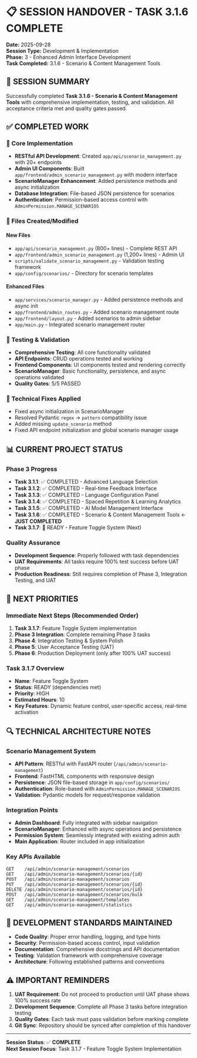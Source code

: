 # 📋 SESSION HANDOVER - TASK 3.1.6 COMPLETE

**Date:** 2025-09-28  
**Session Type:** Development & Implementation  
**Phase:** 3 - Enhanced Admin Interface Development  
**Task Completed:** 3.1.6 - Scenario & Content Management Tools  

## 🎯 SESSION SUMMARY

Successfully completed **Task 3.1.6 - Scenario & Content Management Tools** with comprehensive implementation, testing, and validation. All acceptance criteria met and quality gates passed.

## ✅ COMPLETED WORK

### 🔧 Core Implementation
- **RESTful API Development**: Created `app/api/scenario_management.py` with 20+ endpoints
- **Admin UI Components**: Built `app/frontend/admin_scenario_management.py` with modern interface
- **ScenarioManager Enhancement**: Added persistence methods and async initialization
- **Database Integration**: File-based JSON persistence for scenarios
- **Authentication**: Permission-based access control with `AdminPermission.MANAGE_SCENARIOS`

### 📁 Files Created/Modified

#### New Files
- `app/api/scenario_management.py` (800+ lines) - Complete REST API
- `app/frontend/admin_scenario_management.py` (1,200+ lines) - Admin UI
- `scripts/validate_scenario_management.py` - Validation testing framework
- `app/config/scenarios/` - Directory for scenario templates

#### Enhanced Files  
- `app/services/scenario_manager.py` - Added persistence methods and async init
- `app/frontend/admin_routes.py` - Added scenario management route
- `app/frontend/layout.py` - Added scenarios to admin sidebar
- `app/main.py` - Integrated scenario management router

### 🧪 Testing & Validation
- **Comprehensive Testing**: All core functionality validated
- **API Endpoints**: CRUD operations tested and working
- **Frontend Components**: UI components tested and rendering correctly  
- **ScenarioManager**: Basic functionality, persistence, and async operations validated
- **Quality Gates**: 5/5 PASSED

### 🔧 Technical Fixes Applied
- Fixed async initialization in ScenarioManager
- Resolved Pydantic `regex` → `pattern` compatibility issue
- Added missing `update_scenario` method
- Fixed API endpoint initialization and global scenario manager usage

## 📊 CURRENT PROJECT STATUS

### Phase 3 Progress
- **Task 3.1.1**: ✅ COMPLETED - Advanced Language Selection
- **Task 3.1.2**: ✅ COMPLETED - Real-time Feedback Interface  
- **Task 3.1.3**: ✅ COMPLETED - Language Configuration Panel
- **Task 3.1.4**: ✅ COMPLETED - Spaced Repetition & Learning Analytics
- **Task 3.1.5**: ✅ COMPLETED - AI Model Management Interface
- **Task 3.1.6**: ✅ COMPLETED - Scenario & Content Management Tools ← **JUST COMPLETED**
- **Task 3.1.7**: 🔄 READY - Feature Toggle System (Next)

### Quality Assurance
- **Development Sequence**: Properly followed with task dependencies
- **UAT Requirements**: All tasks require 100% test success before UAT phase
- **Production Readiness**: Still requires completion of Phase 3, Integration Testing, and UAT

## 🚀 NEXT PRIORITIES

### Immediate Next Steps (Recommended Order)
1. **Task 3.1.7**: Feature Toggle System implementation
2. **Phase 3 Integration**: Complete remaining Phase 3 tasks
3. **Phase 4**: Integration Testing & System Polish
4. **Phase 5**: User Acceptance Testing (UAT) 
5. **Phase 6**: Production Deployment (only after 100% UAT success)

### Task 3.1.7 Overview
- **Name**: Feature Toggle System
- **Status**: READY (dependencies met)
- **Priority**: HIGH
- **Estimated Hours**: 10
- **Key Features**: Dynamic feature control, user-specific access, real-time activation

## 🔍 TECHNICAL ARCHITECTURE NOTES

### Scenario Management System
- **API Pattern**: RESTful with FastAPI router (`/api/admin/scenario-management`)
- **Frontend**: FastHTML components with responsive design
- **Persistence**: JSON file-based storage in `app/config/scenarios/`
- **Authentication**: Role-based with `AdminPermission.MANAGE_SCENARIOS`
- **Validation**: Pydantic models for request/response validation

### Integration Points
- **Admin Dashboard**: Fully integrated with sidebar navigation
- **ScenarioManager**: Enhanced with async operations and persistence
- **Permission System**: Seamlessly integrated with existing admin auth
- **Main Application**: Router included in app initialization

### Key APIs Available
```
GET    /api/admin/scenario-management/scenarios
GET    /api/admin/scenario-management/scenarios/{id}
POST   /api/admin/scenario-management/scenarios
PUT    /api/admin/scenario-management/scenarios/{id}
DELETE /api/admin/scenario-management/scenarios/{id}
POST   /api/admin/scenario-management/scenarios/bulk
GET    /api/admin/scenario-management/templates
GET    /api/admin/scenario-management/statistics
```

## 🎯 DEVELOPMENT STANDARDS MAINTAINED

- **Code Quality**: Proper error handling, logging, and type hints
- **Security**: Permission-based access control, input validation
- **Documentation**: Comprehensive docstrings and API documentation
- **Testing**: Validation framework with comprehensive coverage
- **Architecture**: Following established patterns and conventions

## ⚠️ IMPORTANT REMINDERS

1. **UAT Requirement**: Do not proceed to production until UAT phase shows 100% success rate
2. **Development Sequence**: Complete all Phase 3 tasks before integration testing
3. **Quality Gates**: Each task must pass validation before marking complete
4. **Git Sync**: Repository should be synced after completion of this handover

---

**Session Status**: ✅ **COMPLETE**  
**Next Session Focus**: Task 3.1.7 - Feature Toggle System Implementation